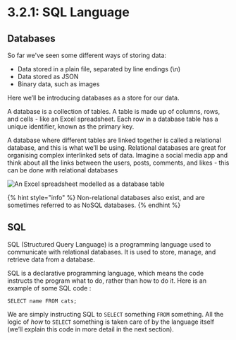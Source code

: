 # 3.2.1: SQL Language

## Databases

So far we've seen some different ways of storing data:&#x20;

- Data stored in a plain file, separated by line endings (\n)&#x20;
- Data stored as JSON&#x20;
- Binary data, such as images&#x20;

Here we’ll be introducing databases as a store for our data.&#x20;

A database is a collection of tables. A table is made up of columns, rows, and cells - like an Excel spreadsheet. Each row in a database table has a unique identifier, known as the primary key.

A database where different tables are linked together is called a relational database, and this is what we’ll be using. Relational databases are great for organising complex interlinked sets of data. Imagine a social media app and think about all the links between the users, posts, comments, and likes - this can be done with relational databases

![An Excel spreadsheet modelled as a database table](../../.gitbook/assets/screen-shot-2020-11-14-at-2.10.22-pm.png)

{% hint style="info" %}
Non-relational databases also exist, and are sometimes referred to as NoSQL databases.
{% endhint %}

## SQL

SQL (Structured Query Language) is a programming language used to communicate with relational databases. It is used to store, manage, and retrieve data from a database.

SQL is a declarative programming language, which means the code instructs the program what to do, rather than how to do it. Here is an example of some SQL code :

`​​SELECT name FROM cats;`

We are simply instructing SQL to `SELECT` something `FROM` something. All the logic of _how_ to `SELECT` something is taken care of by the language itself (we’ll explain this code in more detail in the next section).
